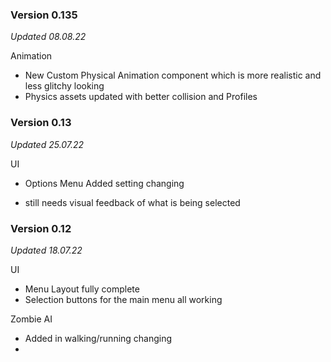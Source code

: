 
###  Version 0.135
_Updated 08.08.22_

Animation
+ New Custom Physical Animation component which is more realistic and less glitchy looking
+ Physics assets updated with better collision and Profiles

###  Version 0.13
_Updated 25.07.22_

UI
+ Options Menu Added setting changing
- still needs visual feedback of what is being selected 


###  Version 0.12
_Updated 18.07.22_

UI
+ Menu Layout fully complete 
+ Selection buttons for the main menu all working

Zombie AI
+ Added in walking/running changing 
+ 
